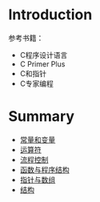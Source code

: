 # Introduction

参考书籍：

* C程序设计语言
* C Primer Plus
* C和指针
* C专家编程

# Summary

* [常量和变量](常量和变量.md)
* [运算符](运算符.md)
* [流程控制](流程控制.md)
* [函数与程序结构](函数与程序结构.md)
* [指针与数组](指针与数组.md)
* [结构](结构.md)
